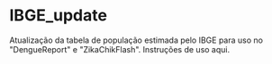 # IBGE_update

Atualização da tabela de população estimada pelo IBGE para uso no "DengueReport" e "ZikaChikFlash".
Instruções de uso aqui.
